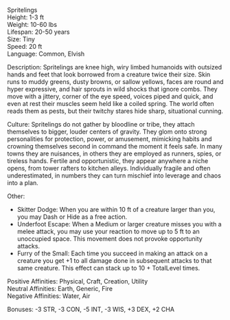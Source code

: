 Spritelings  
Height: 1-3 ft  
Weight: 10-60 lbs  
Lifespan: 20-50 years  
Size: Tiny  
Speed: 20 ft  
Language: Common, Elvish

Description: Spritelings are knee high, wiry limbed humanoids with outsized hands and feet that look borrowed from a creature twice their size. Skin runs to muddy greens, dusty browns, or sallow yellows, faces are round and hyper expressive, and hair sprouts in wild shocks that ignore combs. They move with a jittery, corner of the eye speed, voices piped and quick, and even at rest their muscles seem held like a coiled spring. The world often reads them as pests, but their twitchy stares hide sharp, situational cunning.

Culture: Spritelings do not gather by bloodline or tribe, they attach themselves to bigger, louder centers of gravity. They glom onto strong personalities for protection, power, or amusement, mimicking habits and crowning themselves second in command the moment it feels safe. In many towns they are nuisances, in others they are employed as runners, spies, or tireless hands. Fertile and opportunistic, they appear anywhere a niche opens, from tower rafters to kitchen alleys. Individually fragile and often underestimated, in numbers they can turn mischief into leverage and chaos into a plan.

Other:
- Skitter Dodge: When you are within 10 ft of a creature larger than you, you may Dash or Hide as a free action.
- Underfoot Escape: When a Medium or larger creature misses you with a melee attack, you may use your reaction to move up to 5 ft to an unoccupied space. This movement does not provoke opportunity attacks.
- Furry of the Small: Each time you succeed in making an attack on a creature you get +1 to all damage done in subsequent attacks to that same creature. This effect can stack up to 10 + TotalLevel times. 

Positive Affinities: Physical, Craft, Creation, Utility  
Neutral Affinities: Earth, Generic, Fire  
Negative Affinities: Water, Air  

Bonuses: -3 STR, -3 CON, -5 INT, -3 WIS, +3 DEX, +2 CHA
